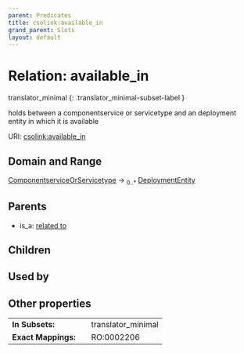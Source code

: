 ```yaml
---
parent: Predicates
title: csolink:available_in
grand_parent: Slots
layout: default
---
```


# Relation: available_in

translator_minimal
{: .translator_minimal-subset-label }


holds between a componentservice or servicetype and an deployment entity in which it is available

URI: [csolink:available_in](https://w3id.org/csolink/vocab/available_in)

## Domain and Range

[ComponentserviceOrServicetype](ComponentserviceOrServicetype.md) ->  <sub>0..*</sub> [DeploymentEntity](DeploymentEntity.md)

## Parents

 *  is_a: [related to](related_to.md)

## Children


## Used by


## Other properties

|  |  |  |
| --- | --- | --- |
| **In Subsets:** | | translator_minimal |
| **Exact Mappings:** | | RO:0002206 |


